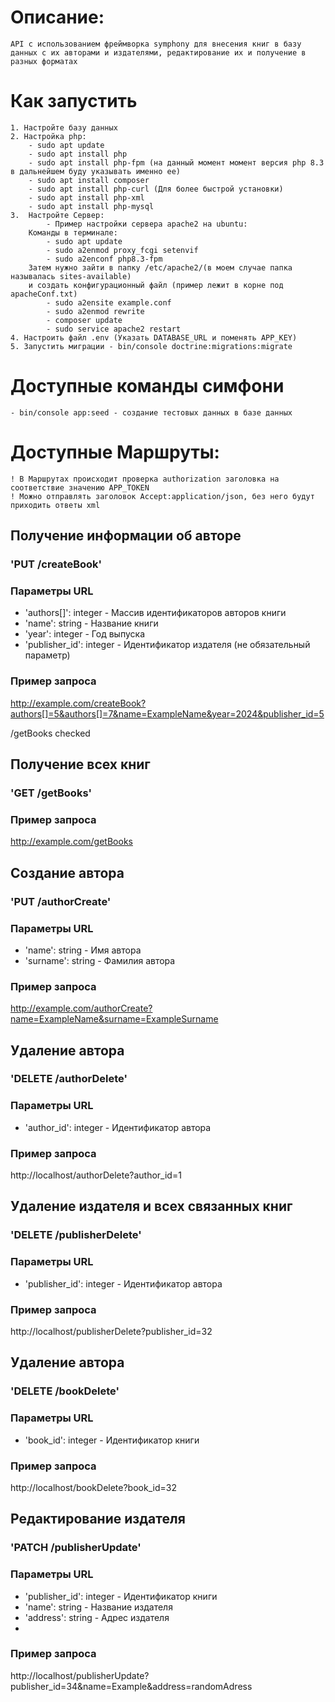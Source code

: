 # Описание:
    API с использованием фреймворка symphony для внесения книг в базу данных с их авторами и издателями, редактирование их и получение в разных форматах
# Как запустить
    1. Настройте базу данных
    2. Настройка php:
        - sudo apt update
        - sudo apt install php
        - sudo apt install php-fpm (на данный момент момент версия php 8.3 в дальнейшем буду указывать именно ее)
        - sudo apt install composer
        - sudo apt install php-curl (Для более быстрой установки)
        - sudo apt install php-xml
        - sudo apt install php-mysql
    3.  Настройте Сервер:
            - Пример настройки сервера apache2 на ubuntu:
        Команды в терминале:
            - sudo apt update
            - sudo a2enmod proxy_fcgi setenvif
            - sudo a2enconf php8.3-fpm
        Затем нужно зайти в папку /etc/apache2/(в моем случае папка называлась sites-available) 
        и создать конфигурационный файл (пример лежит в корне под apacheConf.txt)
            - sudo a2ensite example.conf
            - sudo a2enmod rewrite 
            - composer update
            - sudo service apache2 restart
    4. Настроить файл .env (Указать DATABASE_URL и поменять APP_KEY)
    5. Запустить миграции - bin/console doctrine:migrations:migrate

# Доступные команды симфони
    - bin/console app:seed - создание тестовых данных в базе данных

# Доступные Маршруты:
    ! В Маршрутах происходит проверка authorization заголовка на соответствие значению APP_TOKEN
    ! Можно отправлять заголовок Accept:application/json, без него будут приходить ответы xml
## Получение информации об авторе

### 'PUT /createBook'
### Параметры URL
- 'authors[]': integer - Массив идентификаторов авторов книги
- 'name': string - Название книги
- 'year': integer - Год выпуска
- 'publisher_id': integer - Идентификатор издателя (не обязательный параметр)

### Пример запроса
http://example.com/createBook?authors[]=5&authors[]=7&name=ExampleName&year=2024&publisher_id=5

/getBooks checked

## Получение всех книг
### 'GET /getBooks'

### Пример запроса
http://example.com/getBooks

## Создание автора
### 'PUT /authorCreate'
### Параметры URL
- 'name': string - Имя автора
- 'surname': string - Фамилия автора

### Пример запроса
http://example.com/authorCreate?name=ExampleName&surname=ExampleSurname

## Удаление автора
### 'DELETE /authorDelete'
### Параметры URL
- 'author_id': integer - Идентификатор автора

### Пример запроса
http://localhost/authorDelete?author_id=1

## Удаление издателя и всех связанных книг
### 'DELETE /publisherDelete'
### Параметры URL
- 'publisher_id': integer - Идентификатор автора

### Пример запроса
http://localhost/publisherDelete?publisher_id=32

## Удаление автора
### 'DELETE /bookDelete'
### Параметры URL
- 'book_id': integer - Идентификатор книги

### Пример запроса
http://localhost/bookDelete?book_id=32

## Редактирование издателя
### 'PATCH /publisherUpdate'
### Параметры URL
- 'publisher_id': integer - Идентификатор книги
- 'name': string - Название издателя
- 'address': string - Адрес издателя
- 
### Пример запроса
http://localhost/publisherUpdate?publisher_id=34&name=Example&address=randomAdress
